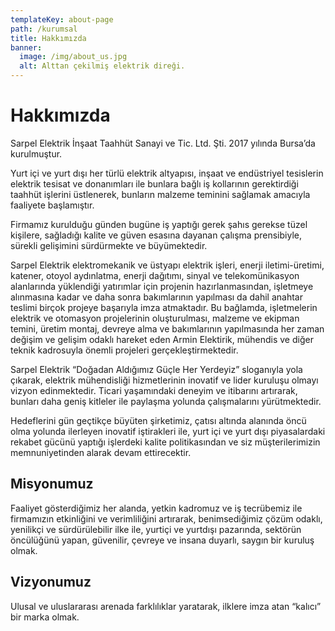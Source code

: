 ```yaml
---
templateKey: about-page
path: /kurumsal
title: Hakkımızda
banner:
  image: /img/about_us.jpg
  alt: Alttan çekilmiş elektrik direği.
---
```

# Hakkımızda

Sarpel Elektrik İnşaat Taahhüt Sanayi ve Tic. Ltd. Şti. 2017 yılında Bursa’da kurulmuştur.

Yurt içi ve yurt dışı her türlü elektrik altyapısı, inşaat ve endüstriyel tesislerin elektrik tesisat ve donanımları ile bunlara bağlı iş kollarının gerektirdiği taahhüt işlerini üstlenerek, bunların malzeme teminini sağlamak amacıyla faaliyete başlamıştır.

Firmamız kurulduğu günden bugüne iş yaptığı gerek şahıs gerekse tüzel kişilere, sağladığı kalite ve güven esasına dayanan çalışma prensibiyle, sürekli gelişimini sürdürmekte ve büyümektedir.

Sarpel Elektrik elektromekanik ve üstyapı elektrik işleri, enerji iletimi-üretimi, katener, otoyol aydınlatma, enerji dağıtımı, sinyal ve telekomünikasyon alanlarında yüklendiği yatırımlar için projenin hazırlanmasından, işletmeye alınmasına kadar ve daha sonra bakımlarının yapılması da dahil anahtar teslimi birçok projeye başarıyla imza atmaktadır. Bu bağlamda, işletmelerin elektrik ve otomasyon projelerinin oluşturulması, malzeme ve ekipman temini, üretim montaj, devreye alma ve bakımlarının yapılmasında her zaman değişim ve gelişim odaklı hareket eden Armin Elektirik, mühendis ve diğer teknik kadrosuyla önemli projeleri gerçekleştirmektedir.

Sarpel Elektrik “Doğadan Aldığımız Güçle Her Yerdeyiz” sloganıyla yola çıkarak, elektrik mühendisliği hizmetlerinin inovatif ve lider kuruluşu olmayı vizyon edinmektedir. Ticari yaşamındaki deneyim ve itibarını artırarak, bunları daha geniş kitleler ile paylaşma yolunda çalışmalarını yürütmektedir.

Hedeflerini gün geçtikçe büyüten şirketimiz, çatısı altında alanında öncü olma yolunda ilerleyen inovatif iştirakleri ile, yurt içi ve yurt dışı piyasalardaki rekabet gücünü yaptığı işlerdeki kalite politikasından ve siz müşterilerimizin memnuniyetinden alarak devam ettirecektir.

## Misyonumuz

Faaliyet gösterdiğimiz her alanda, yetkin kadromuz ve iş tecrübemiz ile firmamızın etkinliğini ve verimliliğini artırarak, benimsediğimiz çözüm odaklı, yenilikçi ve sürdürülebilir ilke ile, yurtiçi ve yurtdışı pazarında, sektörün öncülüğünü yapan, güvenilir, çevreye ve insana duyarlı, saygın bir kuruluş olmak.

## Vizyonumuz

Ulusal ve uluslararası arenada farklılıklar yaratarak, ilklere imza atan “kalıcı” bir marka olmak.